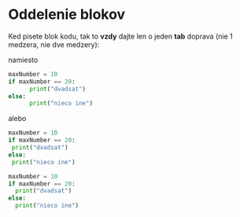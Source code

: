 # Oddelenie blokov
Ked pisete blok kodu, tak to **vzdy** dajte len o jeden **tab** doprava (nie 1 medzera, nie dve medzery):

namiesto
```py
maxNumber = 10
if maxNumber == 20:
      print("dvadsat")
else:
      print("nieco ine")
```
alebo
```py
maxNumber = 10
if maxNumber == 20:
 print("dvadsat")
else:
 print("nieco ine")
```

```py
maxNumber = 10
if maxNumber == 20:
  print("dvadsat")
else:
  print("nieco ine")
```
